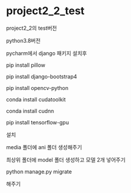 # project2_2_test

project2_2의 test버전

python3.8버전

pycharm에서 django 패키지 설치후

pip install pillow

pip install django-bootstrap4

pip install opencv-python

conda install cudatoolkit

conda install cudnn

pip install tensorflow-gpu

설치

media 폴더에 ani 폴더 생성해주기

최상위 폴더에 model 폴더 생성하고 모델 2개 넣어주기

python manage.py migrate

해주기
